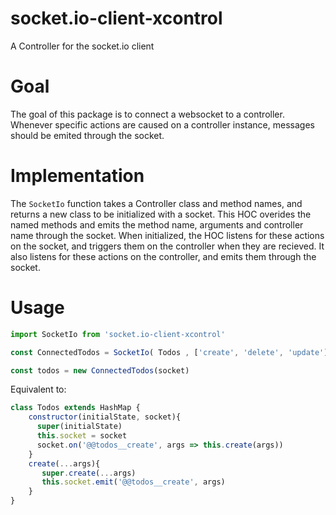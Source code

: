 # socket.io-client-xcontrol
A Controller for the socket.io client

# Goal

The goal of this package is to connect a websocket to a controller. Whenever specific actions are caused on a controller instance, messages should be emited through the socket.

# Implementation

The `SocketIo` function takes a Controller class and method names, and returns a new class to be initialized with a socket.
This HOC overides the named methods and emits the method name, arguments and controller name through the socket.
When initialized, the HOC listens for these actions on the socket, and triggers them on the controller when they are recieved.
It also listens for these actions on the controller, and emits them through the socket.

# Usage

```js
import SocketIo from 'socket.io-client-xcontrol'

const ConnectedTodos = SocketIo( Todos , ['create', 'delete', 'update'])

const todos = new ConnectedTodos(socket)
```
Equivalent to:
```js
class Todos extends HashMap {
    constructor(initialState, socket){
      super(initialState)
      this.socket = socket
      socket.on('@@todos__create', args => this.create(args))
    }
    create(...args){
       super.create(...args)
       this.socket.emit('@@todos__create', args)
    }
}
```
